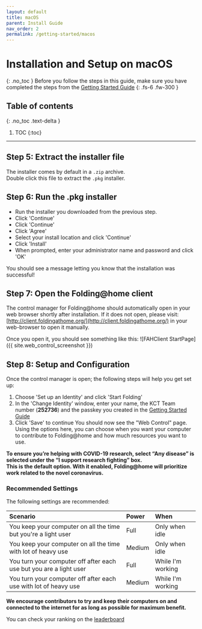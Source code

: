 ```yaml
---
layout: default
title: macOS
parent: Install Guide
nav_order: 2
permalink: /getting-started/macos
---
```

# Installation and Setup on macOS
{: .no_toc }
Before you follow the steps in this guide, make sure you have completed the steps from the [Getting Started Guide](/getting-started)
{: .fs-6 .fw-300 }

## Table of contents
{: .no_toc .text-delta }

1. TOC
{:toc}
---

## Step 5: Extract the installer file
The installer comes by default in a `.zip` archive.  
Double click this file to extract the `.pkg` installer.

## Step 6: Run the .pkg installer
- Run the installer you downloaded from the previous step.
- Click 'Continue'
- Click 'Continue'
- Click 'Agree'
- Select your install location and click 'Continue'
- Click 'Install'
- When prompted, enter your administrator name and password and click 'OK'

You should see a message letting you know that the installation was successful!

## Step 7: Open the Folding@home client
The control manager for Folding@home should automatically open in your web browser shortly after installation.
If it does not open, please visit: [http://client.foldingathome.org/](http://client.foldingathome.org/) in your web-browser to open it manually.

Once you open it, you should see something like this:
![FAHClient StartPage]({{ site.web_control_screenshot }})

## Step 8: Setup and Configuration
Once the control manager is open; the following steps will help you get set up:
1. Choose 'Set up an Identity' and click 'Start Folding'
2. In the 'Change Identity' window, enter your name, the KCT Team number (**252736**) and the passkey you created in the [Getting Started Guide](/getting-started)
3. Click 'Save' to continue
You should now see the "Web Control" page. Using the options here, you can choose when you want your computer to contribute to Folding@home and how much resources you want to use.  

**To ensure you’re helping with COVID-19 research, select “Any disease” is selected under the “I support research fighting” box.  
This is the default option. With it enabled, Folding@home will prioritize work related to the novel coronavirus.**

### Recommended Settings
The following settings are recommended:

| Scenario                                                           | Power  | When              |
|:-------------------------------------------------------------------|:-------|:------------------|
| You keep your computer on all the time but you're a light user     | Full   | Only when idle    |
| You keep your computer on all the time with lot of heavy use       | Medium | Only when idle    |
| You turn your computer off after each use but you are a light user | Full   | While I'm working |
| You turn your computer off after each use with lot of heavy use    | Medium | While I'm working |

**We encourage contributors to try and keep their computers on and connected to the internet for as long as possible for maximum benefit.**

You can check your ranking on the [leaderboard](/stats)
